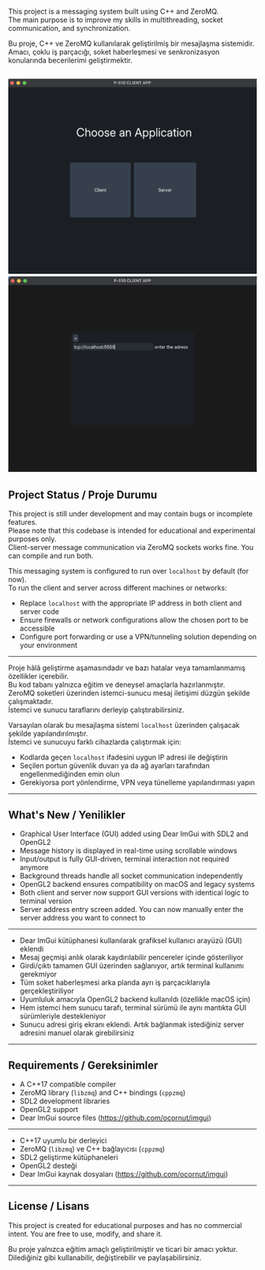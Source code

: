 This project is a messaging system built using C++ and ZeroMQ.  
The main purpose is to improve my skills in multithreading, socket communication, and synchronization.

Bu proje, C++ ve ZeroMQ kullanılarak geliştirilmiş bir mesajlaşma sistemidir.  
Amacı, çoklu iş parçacığı, soket haberleşmesi ve senkronizasyon konularında becerilerimi geliştirmektir.


![P-510 Messaging App Screenshot](assets/screenshot0.png) 
![P-510 Messaging App Screenshot1](assets/screenshot1.png)
---

## Project Status / Proje Durumu

This project is still under development and may contain bugs or incomplete features.  
Please note that this codebase is intended for educational and experimental purposes only.  
Client-server message communication via ZeroMQ sockets works fine. You can compile and run both.

This messaging system is configured to run over `localhost` by default (for now).  
To run the client and server across different machines or networks:

- Replace `localhost` with the appropriate IP address in both client and server code  
- Ensure firewalls or network configurations allow the chosen port to be accessible  
- Configure port forwarding or use a VPN/tunneling solution depending on your environment

---

Proje hâlâ geliştirme aşamasındadır ve bazı hatalar veya tamamlanmamış özellikler içerebilir.  
Bu kod tabanı yalnızca eğitim ve deneysel amaçlarla hazırlanmıştır.  
ZeroMQ soketleri üzerinden istemci-sunucu mesaj iletişimi düzgün şekilde çalışmaktadır.  
İstemci ve sunucu taraflarını derleyip çalıştırabilirsiniz.

Varsayılan olarak bu mesajlaşma sistemi `localhost` üzerinden çalışacak şekilde yapılandırılmıştır.  
İstemci ve sunucuyu farklı cihazlarda çalıştırmak için:

- Kodlarda geçen `localhost` ifadesini uygun IP adresi ile değiştirin  
- Seçilen portun güvenlik duvarı ya da ağ ayarları tarafından engellenmediğinden emin olun  
- Gerekiyorsa port yönlendirme, VPN veya tünelleme yapılandırması yapın

---

## What's New / Yenilikler

- Graphical User Interface (GUI) added using Dear ImGui with SDL2 and OpenGL2  
- Message history is displayed in real-time using scrollable windows  
- Input/output is fully GUI-driven, terminal interaction not required anymore
- Background threads handle all socket communication independently  
- OpenGL2 backend ensures compatibility on macOS and legacy systems  
- Both client and server now support GUI versions with identical logic to terminal version
- Server address entry screen added. You can now manually enter the server address you want to connect to

---

- Dear ImGui kütüphanesi kullanılarak grafiksel kullanıcı arayüzü (GUI) eklendi  
- Mesaj geçmişi anlık olarak kaydırılabilir pencereler içinde gösteriliyor  
- Girdi/çıktı tamamen GUI üzerinden sağlanıyor, artık terminal kullanımı gerekmiyor  
- Tüm soket haberleşmesi arka planda ayrı iş parçacıklarıyla gerçekleştiriliyor  
- Uyumluluk amacıyla OpenGL2 backend kullanıldı (özellikle macOS için)  
- Hem istemci hem sunucu tarafı, terminal sürümü ile aynı mantıkta GUI sürümleriyle destekleniyor
- Sunucu adresi giriş ekranı eklendi. Artık bağlanmak istediğiniz server adresini manuel olarak girebilirsiniz

---

## Requirements / Gereksinimler

- A C++17 compatible compiler  
- ZeroMQ library (`libzmq`) and C++ bindings (`cppzmq`)  
- SDL2 development libraries  
- OpenGL2 support   
- Dear ImGui source files (https://github.com/ocornut/imgui)

---

- C++17 uyumlu bir derleyici  
- ZeroMQ (`libzmq`) ve C++ bağlayıcısı (`cppzmq`)  
- SDL2 geliştirme kütüphaneleri  
- OpenGL2 desteği 
- Dear ImGui kaynak dosyaları (https://github.com/ocornut/imgui)

---

## License / Lisans

This project is created for educational purposes and has no commercial intent.
You are free to use, modify, and share it.

Bu proje yalnızca eğitim amaçlı geliştirilmiştir ve ticari bir amacı yoktur.
Dilediğiniz gibi kullanabilir, değiştirebilir ve paylaşabilirsiniz.
